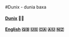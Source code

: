 
#Dunix - dunia baxa

#### [Dunix](dunix/index.md) 🏳️‍🌈

#### [English](englix/index.md) 🇬🇧 🇺🇸 🇨🇦 🇦🇺 🇳🇿

<!--
#### [bahasa Melayu/Indonesia](malay/index.md) 🇮🇩 🇲🇾

#### [español](espani/index.md) 🇪🇸 🇲🇽 🇨🇴 🇦🇷

#### [Esperanto](esperanto/index.md) ![](http://pandunia.info/bandir/eo.png)

#### [français](frans/index.md) 🇫🇷 🇨🇦 🇨🇮 🇨🇩 🇩🇿

#### [日本語](nipon/index.md) 🇯🇵

#### [polski](polski/index.md) 🇵🇱

#### [português](portugal/index.md) 🇵🇹 🇧🇷 🇦🇴 🇲🇿

#### [русский](rusi/index.md) 🇷🇺 🇧🇾 🇺🇦

#### [suomi](suomi/index.md) 🇫🇮

#### [中文](cini/index.md) 🇨🇳 🇹🇼
-->

